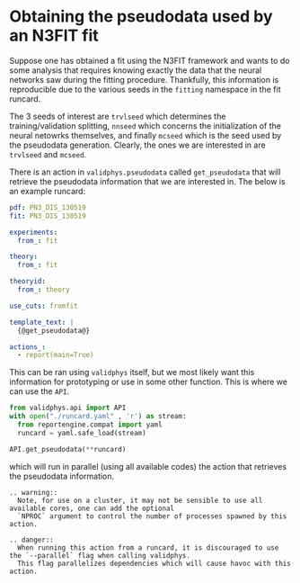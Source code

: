 # Obtaining the pseudodata used by an N3FIT fit

Suppose one has obtained a fit using the N3FIT framework and wants to do some analysis that requires
knowing exactly the data that the neural networks saw during the fitting procedure. Thankfully, this
information is reproducible due to the various seeds in the `fitting` namespace in the fit runcard.

The 3 seeds of interest are `trvlseed` which determines the training/validation splitting, `nnseed`
which concerns the initialization of the neural netowrks themselves, and finally `mcseed` which is the
seed used by the pseudodata generation. Clearly, the ones we are interested in are `trvlseed` and `mcseed`.

There is an action in `validphys.pseudodata` called `get_pseudodata` that will retrieve the pseudodata
information that we are interested in. The below is an example runcard:

```yaml
pdf: PN3_DIS_130519
fit: PN3_DIS_130519

experiments:
  from_: fit

theory:
  from_: fit

theoryid:
  from_: theory

use_cuts: fromfit

template_text: |
  {@get_pseudodata@}

actions_:
  - report(main=True)
```

This can be ran using `validphys` itself, but we most likely want this information for prototyping or use in
some other function. This is where we can use the `API`.

```python
from validphys.api import API
with open("./runcard.yaml" , 'r') as stream:
  from reportengine.compat import yaml
  runcard = yaml.safe_load(stream)

API.get_pseudodata(**runcard)

```
which will run in parallel (using all available codes) the action that retrieves the pseudodata information.
```eval_rst
.. warning::
  Note, for use on a cluster, it may not be sensible to use all available cores, one can add the optional
  `NPROC` argument to control the number of processes spawned by this action.
```

```eval_rst
.. danger::
  When running this action from a runcard, it is discouraged to use the `--parallel` flag when calling validphys.
  This flag parallelizes dependencies which will cause havoc with this action.
```
